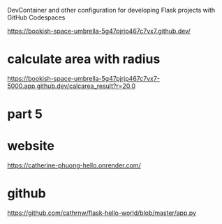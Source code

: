 DevContainer and other configuration for developing Flask projects
with GitHub Codespaces

https://bookish-space-umbrella-5g47pjrjp467c7vx7.github.dev/

# calculate area with radius
https://bookish-space-umbrella-5g47pjrjp467c7vx7-5000.app.github.dev/calcarea_result?r=20.0

# part 5
# website
https://catherine-phuong-hello.onrender.com/

# github
https://github.com/cathrnw/flask-hello-world/blob/master/app.py
